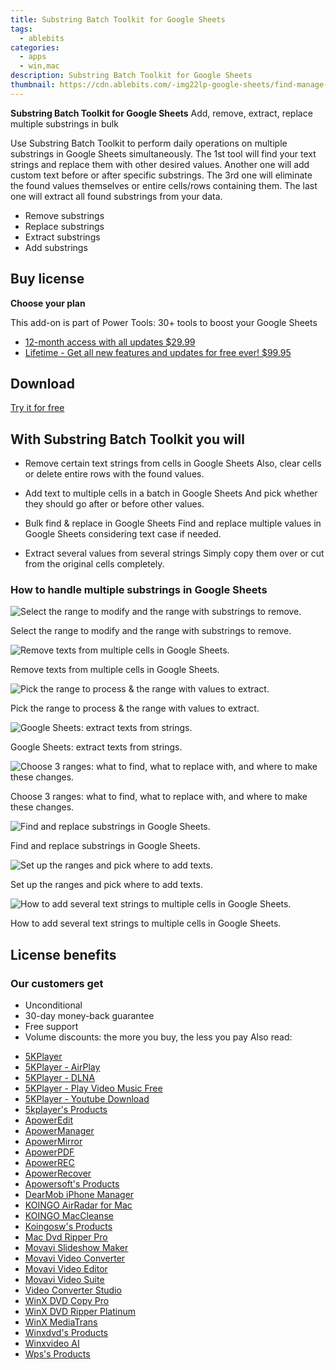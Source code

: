 ```yaml
---
title: Substring Batch Toolkit for Google Sheets
tags: 
  - ablebits
categories: 
  - apps
  - win,mac
description: Substring Batch Toolkit for Google Sheets
thumbnail: https://cdn.ablebits.com/-img22lp-google-sheets/find-manage-substrings/remove-substrings.png
---
```


**Substring Batch Toolkit for Google Sheets**
Add, remove, extract, replace multiple substrings in bulk

Use Substring Batch Toolkit to perform daily operations on multiple substrings in Google Sheets simultaneously. The 1st tool will find your text strings and replace them with other desired values. Another one will add custom text before or after specific substrings. The 3rd one will eliminate the found values themselves or entire cells/rows containing them. The last one will extract all found substrings from your data.

- Remove substrings
- Replace substrings
- Extract substrings
- Add substrings

## Buy license

**Choose your plan**

This add-on is part of Power Tools: 30+ tools to boost your Google Sheets

- [12-month access with all updates $29.99](https://secure.2checkout.com/order/checkout.php?PRODS=4721564&QTY=1&CART=1&AFFILIATE=108875&CARD=2&DESIGN_TYPE=2&SHORT_FORM=1&COUPON=OOfrPTaftrTRL1&CLEAN_CART=ALL&SRC=website)
- [Lifetime - Get all new features and updates for free ever! $99.95](https://secure.2checkout.com/order/checkout.php?PRODS=4726807&QTY=1&CART=1&AFFILIATE=108875&CARD=2&DESIGN_TYPE=2&SHORT_FORM=1&CLEAN_CART=ALL&SRC=website)

## Download

[Try it for free](https://workspace.google.com/marketplace/app/power_tools/1058867473888)

## With Substring Batch Toolkit you will

-   Remove certain text strings from cells in Google Sheets Also, clear cells or delete entire rows with the found values.
-   Add text to multiple cells in a batch in Google Sheets And pick whether they should go after or before other values.

-   Bulk find & replace in Google Sheets Find and replace multiple values in Google Sheets considering text case if needed.
-   Extract several values from several strings Simply copy them over or cut from the original cells completely.

### How to handle multiple substrings in Google Sheets

 
 ![Select the range to modify and the range with substrings to remove.](https://cdn.ablebits.com/-img22lp-google-sheets/find-manage-substrings/remove-substrings.png)

Select the range to modify and the range with substrings to remove.

 ![Remove texts from multiple cells in Google Sheets.](https://cdn.ablebits.com/-img22lp-google-sheets/find-manage-substrings/remove-substrings-result.png)

Remove texts from multiple cells in Google Sheets.

 ![Pick the range to process & the range with values to extract.](https://cdn.ablebits.com/-img22lp-google-sheets/find-manage-substrings/extract-substrings.png)

Pick the range to process & the range with values to extract.

 ![Google Sheets: extract texts from strings.](https://cdn.ablebits.com/-img22lp-google-sheets/find-manage-substrings/extract-substrings-result.png)

Google Sheets: extract texts from strings.

 ![Choose 3 ranges: what to find, what to replace with, and where to make these changes.](https://cdn.ablebits.com/-img22lp-google-sheets/find-manage-substrings/replace-substrings.png)

Choose 3 ranges: what to find, what to replace with, and where to make these changes.

 ![Find and replace substrings in Google Sheets.](https://cdn.ablebits.com/-img22lp-google-sheets/find-manage-substrings/replace-substrings-result.png)

Find and replace substrings in Google Sheets.

 ![Set up the ranges and pick where to add texts.](https://cdn.ablebits.com/-img22lp-google-sheets/find-manage-substrings/add-substrings.png)

Set up the ranges and pick where to add texts.

 ![How to add several text strings to multiple cells in Google Sheets.](https://cdn.ablebits.com/-img22lp-google-sheets/find-manage-substrings/add-substrings-result.png)

How to add several text strings to multiple cells in Google Sheets.

## License benefits

### Our customers get

- Unconditional
- 30-day money-back guarantee
- Free support
- Volume discounts: the more you buy, the less you pay 
<span class="atpl-alsoreadstyle">Also read:</span>
<div><ul>
<li><a href="https://tools.techidaily.com/5kplayer/5k-player/"><u>5KPlayer</u></a></li>
<li><a href="https://tools.techidaily.com/5kplayer/airplay/"><u>5KPlayer - AirPlay</u></a></li>
<li><a href="https://tools.techidaily.com/5kplayer/dlna/"><u>5KPlayer - DLNA</u></a></li>
<li><a href="https://tools.techidaily.com/5kplayer/video-music-player/"><u>5KPlayer - Play Video Music Free</u></a></li>
<li><a href="https://tools.techidaily.com/5kplayer/youtube-download/"><u>5KPlayer - Youtube Download</u></a></li>
<li><a href="https://tools.techidaily.com/5kplayer/products/"><u>5kplayer's Products</u></a></li>
<li><a href="https://tools.techidaily.com/apowersoft/video-editor/"><u>ApowerEdit</u></a></li>
<li><a href="https://tools.techidaily.com/apowersoft/phone-manager/"><u>ApowerManager</u></a></li>
<li><a href="https://tools.techidaily.com/apowersoft/phone-mirror/"><u>ApowerMirror</u></a></li>
<li><a href="https://tools.techidaily.com/apowersoft/apower-pdf/"><u>ApowerPDF</u></a></li>
<li><a href="https://tools.techidaily.com/apowersoft/record-all-screen/"><u>ApowerREC</u></a></li>
<li><a href="https://tools.techidaily.com/apowersoft/data-recovery/"><u>ApowerRecover</u></a></li>
<li><a href="https://tools.techidaily.com/apowersoft/products/"><u>Apowersoft's Products</u></a></li>
<li><a href="https://tools.techidaily.com/5kplayer/iphone-manager/"><u>DearMob iPhone Manager</u></a></li>
<li><a href="https://tools.techidaily.com/koingosw/airradar/"><u>KOINGO AirRadar for Mac</u></a></li>
<li><a href="https://tools.techidaily.com/koingosw/maccleanse/"><u>KOINGO MacCleanse</u></a></li>
<li><a href="https://tools.techidaily.com/koingosw/products/"><u>Koingosw's Products</u></a></li>
<li><a href="https://tools.techidaily.com/macdvdripperpro/products/"><u>Mac Dvd Ripper Pro </u></a></li>
<li><a href="https://tools.techidaily.com/movavi/slideshow-maker/"><u>Movavi Slideshow Maker</u></a></li>
<li><a href="https://tools.techidaily.com/movavi/video-converter/"><u>Movavi Video Converter</u></a></li>
<li><a href="https://tools.techidaily.com/movavi/video-editor/"><u>Movavi Video Editor</u></a></li>
<li><a href="https://tools.techidaily.com/movavi/video-suite/"><u>Movavi Video Suite</u></a></li>
<li><a href="https://tools.techidaily.com/apowersoft/video-converter-studio/"><u>Video Converter Studio</u></a></li>
<li><a href="https://tools.techidaily.com/winxdvd/dvd-copy-pro/"><u>WinX DVD Copy Pro</u></a></li>
<li><a href="https://tools.techidaily.com/winxdvd/dvd-ripper-platinum/"><u>WinX DVD Ripper Platinum</u></a></li>
<li><a href="https://tools.techidaily.com/winxdvd/mediatrans/"><u>WinX MediaTrans</u></a></li>
<li><a href="https://tools.techidaily.com/winxdvd/products/"><u>Winxdvd's Products</u></a></li>
<li><a href="https://tools.techidaily.com/winxdvd/winxvideo-ai/"><u>Winxvideo AI</u></a></li>
<li><a href="https://tools.techidaily.com/wps/products/"><u>Wps's Products</u></a></li>
</ul></div>

<ins class="adsbygoogle"
      style="display:block"
      data-ad-client="ca-pub-7571918770474297"
      data-ad-slot="8358498916"
      data-ad-format="auto"
      data-full-width-responsive="true"></ins>